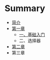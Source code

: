 # Summary

* [简介](README.md)
* [第一章](di-yi-zhang.md)
  * [一、基础入门](di-yi-zhang/yi-3001-ji-chu-ru-men.md)
  * 二、选择器
* [第二章](di-er-zhang.md)
* 第三章

